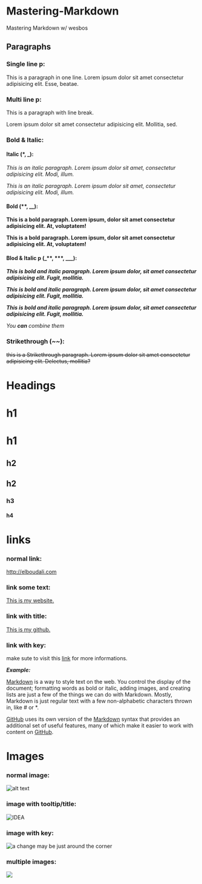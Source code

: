 <!-- This is a comment -->
# Mastering-Markdown
Mastering Markdown w/ wesbos

<!-- Pargraph -->
## Paragraphs
### Single line p:
This is a paragraph in one line.
Lorem ipsum dolor sit amet consectetur adipisicing elit. Esse, beatae.
<!-- Paragraph with line break -->
### Multi line p:
This is a paragraph with line break.

Lorem ipsum dolor sit amet consectetur adipisicing elit. Mollitia, sed.
<!-- Bold and Italic -->
### Bold & Italic:
#### Italic (*, _):
*This is an italic paragraph. Lorem ipsum dolor sit amet, consectetur adipisicing elit. Modi, illum.*

_This is an italic paragraph. Lorem ipsum dolor sit amet, consectetur adipisicing elit. Modi, illum._

#### Bold (**, __):
**This is a bold paragraph. Lorem ipsum, dolor sit amet consectetur adipisicing elit. At, voluptatem!**

__This is a bold paragraph. Lorem ipsum, dolor sit amet consectetur adipisicing elit. At, voluptatem!__

#### Blod & Italic p (_**, ***, ___):
_**This is bold and italic paragraph. Lorem ipsum dolor, sit amet consectetur adipisicing elit. Fugit, mollitia.**_

***This is bold and italic paragraph. Lorem ipsum dolor, sit amet consectetur adipisicing elit. Fugit, mollitia.***

___This is bold and italic paragraph. Lorem ipsum dolor, sit amet consectetur adipisicing elit. Fugit, mollitia.___

_You **can** combine them_

### Strikethrough (~~):
~~this is a Strikethrough paragraph. Lorem ipsum dolor sit amet consectetur adipisicing elit. Delectus, mollitia?~~

# Headings
<!-- H1 -->
# h1
<!-- the other way -->
h1
=
<!-- H2 -->
## h2
<!-- the other way -->
h2
-
<!-- h3 -->
### h3
<!-- h4 -->
#### h4

# links
### normal link:
<http://elboudali.com>

### link some text:
[This is my website.](https://elboudali.com)

### link with title:
[This is my github.](https://github.com/melboudali "This is where you can find all my projects.")

### link with key:
<!-- if we have lonk link that will make out text hard to read.-->
make sute to visit this [link][1] for more informations.

_**Example:**_
<!-- we can use number or text -->
[Markdown][2] is a way to style text on the web. You control the display of the document; formatting words as bold or italic, adding images, and creating lists are just a few of the things we can do with Markdown. Mostly, Markdown is just regular text with a few non-alphabetic characters thrown in, like # or *.

[GitHub][github] uses its own version of the [Markdown][2] syntax that provides an additional set of useful features, many of which make it easier to work with content on [GitHub][github].

# Images
### normal image:
<!-- alt text for search engines and screen readers (you can leave it empty)-->
![alt text](https://images.unsplash.com/photo-1584449879552-d4a37ce5e5c1?ixid=MnwxMjA3fDB8MHxwaG90by1wYWdlfHx8fGVufDB8fHx8&ixlib=rb-1.2.1&auto=format&fit=crop&w=750&q=80)
### image with tooltip/title:
![IDEA](https://images.unsplash.com/photo-1595450547833-95af46d7c43a?ixid=MnwxMjA3fDB8MHxwaG90by1wYWdlfHx8fGVufDB8fHx8&ixlib=rb-1.2.1&auto=format&fit=crop&w=751&q=80 "Idea")
### image with key:
![a change may be just around the corner][thirdImage]
### multiple images:
<!-- if we have dif versions of the same image -->
[![](https://images.unsplash.com/photo-1600682950262-cda810301cf2?ixid=MnwxMjA3fDB8MHxwaG90by1wYWdlfHx8fGVufDB8fHx8&ixlib=rb-1.2.1&auto=format&fit=crop&w=450&q=80)](https://images.unsplash.com/photo-1600682950262-cda810301cf2?ixid=MnwxMjA3fDB8MHxwaG90by1wYWdlfHx8fGVufDB8fHx8&ixlib=rb-1.2.1&auto=format&fit=crop&w=667&q=80)


<!-- Link can be at the end of the file -->
[1]: https://guides.github.com/features/mastering-markdown/#what
[2]: https://guides.github.com/features/mastering-markdown/
[github]: https://GitHub.com
<!-- images links -->
[thirdImage]: https://images.unsplash.com/photo-1600682950262-cda810301cf2?ixid=MnwxMjA3fDB8MHxwaG90by1wYWdlfHx8fGVufDB8fHx8&ixlib=rb-1.2.1&auto=format&fit=crop&w=667&q=80